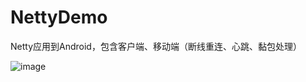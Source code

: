 # NettyDemo
Netty应用到Android，包含客户端、移动端（断线重连、心跳、黏包处理）

![image](https://github.com/cai784921129/NettyDemo/tree/master/screenshot/server.gif?raw=true)

